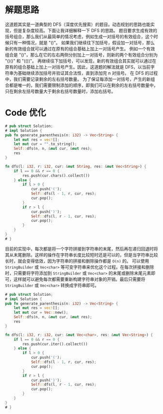 # 解题思路


这道题其实是一道典型的 DFS（深度优先搜索）的题目。动态规划的思路也能实现，但是复杂度较高。下面让我详细解释一下 DFS 的思路。
题目要求生成有效的括号组合，那么我们从最简单的情况考虑，例如生成一对括号的有效组合，这个时候只有一种情况，就是 "()"。
如果我们继续往下加括号，假设加一对括号，那么新的有效组合就可以通过在原有的组合基础上加上一对括号产生。
例如一个有效组合是 "()"，那么在它的左右两侧分别加上一对括号，则新的两个有效组合分别为 "()()" 和 "(())"。
再继续往下加括号，可以发现，新的有效组合其实就可以通过在原有的组合基础上加上一对括号产生。因此，这道题的解法就是 DFS，以当前字符串为基础继续添加括号并验证其合法性，直到添加完 n 对括号。
在 DFS 的过程中，我们需要记录剩余的左右括号数量。
为了保证每添加一对括号，产生的新组合都是唯一的，我们需要限制添加的顺序，即我们可以在剩余的左右括号数量中，只在剩余左括号数量大于剩余右括号数量时，添加右括号。


# Code 优化


```rust
# pub struct Solution;
# impl Solution {
pub fn generate_parenthesis(n: i32) -> Vec<String> {
    let mut res = vec![];
    let mut cur = "".to_string();
    Self::dfs(n, n, &mut cur, &mut res);
    res
}

fn dfs(l: i32, r: i32, cur: &mut String, res: &mut Vec<String>) {
    if l == 0 && r == 0 {
        res.push(cur.chars().collect())
    } else {
        if l > 0 {
            cur.push('(');
            Self::dfs(l - 1, r, cur, res);
            cur.pop();
        }
        if r > l {
            cur.push(')');
            Self::dfs(l, r - 1, cur, res);
            cur.pop();
        }
    }
}
# }
```

目前的实现中，每次都是将一个字符拼接到字符串的末尾，然后再在递归回退时将其从末尾删除。这样的操作在字符串长度比较短时还是可以的，但是当字符串比较长时，就会变得低效，因为字符串的拼接和删除操作都是 `O(n)` 的。
可以使用 `StringBuilder` 或 `Vec<char>` 等可变字符串来优化这个过程。在每次拼接和删除时，只需要将字符添加到 `StringBuilder` 或 `Vec<char>` 的末尾或删除末尾元素即可，这样就可以避免每次都需要重新构建字符串对象的开销。最后只需要将 `StringBuilder` 或 `Vec<char>` 转换成字符串即可。


```rust
# pub struct Solution;
# impl Solution {
pub fn generate_parenthesis(n: i32) -> Vec<String> {
    let mut res = vec![];
    let mut cur = Vec::new();
    Self::dfs(n, n, &mut cur, &mut res);
    res
}

fn dfs(l: i32, r: i32, cur: &mut Vec<char>, res: &mut Vec<String>) {
    if l == 0 && r == 0 {
        res.push(cur.iter().collect())
    } else {
        if l > 0 {
            cur.push('(');
            Self::dfs(l - 1, r, cur, res);
            cur.pop();
        }
        if r > l {
            cur.push(')');
            Self::dfs(l, r - 1, cur, res);
            cur.pop();
        }
    }
}
# }
```